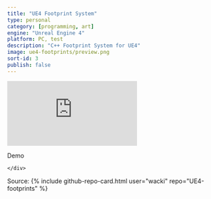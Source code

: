 ```yaml
---
title: "UE4 Footprint System"
type: personal
category: [programming, art]
engine: "Unreal Engine 4"
platform: PC, test
description: "C++ Footprint System for UE4"
image: ue4-footprints/preview.png
sort-id: 3
publish: false
---
```



<p>
	<div class="inline-image" style="display: block;"><div class="video-container">
		<iframe src="https://www.youtube.com/embed/SiXxQkc0xMc" frameborder="0"></iframe>
		</div>
		<p>Demo</p>
		
	</div>
</p>


Source:
{% include github-repo-card.html user="wacki" repo="UE4-footprints" %}